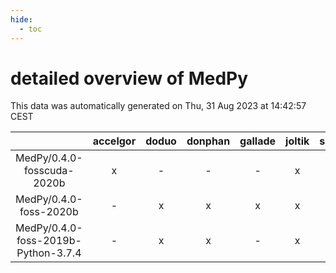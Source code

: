 ```yaml
---
hide:
  - toc
---
```


detailed overview of MedPy
==========================


This data was automatically generated on Thu, 31 Aug 2023 at 14:42:57 CEST  

| |accelgor|doduo|donphan|gallade|joltik|skitty|swalot|victini|
| :---: | :---: | :---: | :---: | :---: | :---: | :---: | :---: | :---: |
|MedPy/0.4.0-fosscuda-2020b|x|-|-|-|x|-|-|-|
|MedPy/0.4.0-foss-2020b|-|x|x|x|x|x|x|x|
|MedPy/0.4.0-foss-2019b-Python-3.7.4|-|x|x|-|x|x|-|x|
